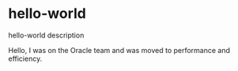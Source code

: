 # hello-world
hello-world description

Hello,  I was on the Oracle team and was moved to performance and efficiency.
